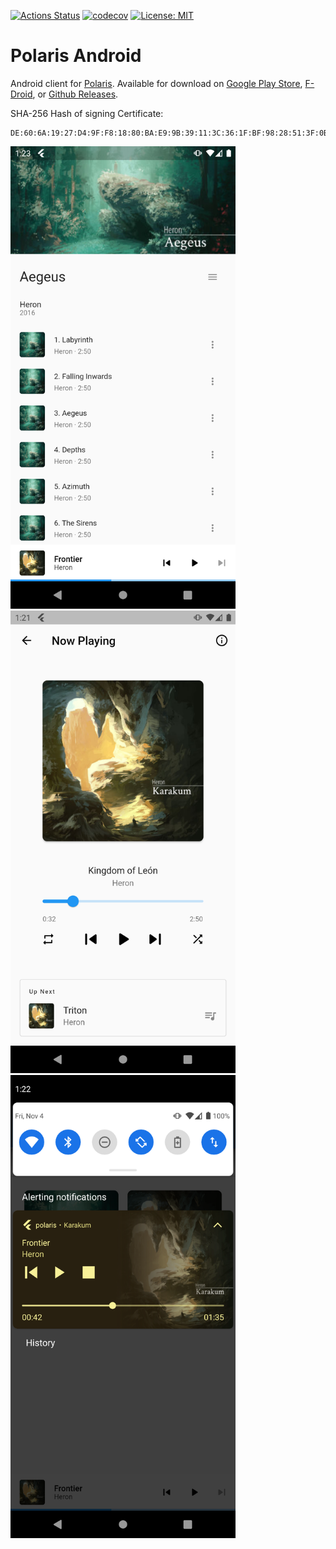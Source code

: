 [![Actions Status](https://github.com/agersant/polaris-android/workflows/Build/badge.svg)](https://github.com/agersant/polaris-android/actions)
[![codecov](https://codecov.io/gh/agersant/polaris-android/graph/badge.svg?token=mQT0pHTfha)](https://codecov.io/gh/agersant/polaris-android)
[![License: MIT](https://img.shields.io/badge/License-MIT-blue.svg)](LICENSE-MIT)


# Polaris Android

Android client for [Polaris](https://github.com/agersant/polaris). Available for download on [Google Play Store](https://play.google.com/store/apps/details?id=agersant.polaris), [F-Droid](https://f-droid.org/packages/agersant.polaris/), or [Github Releases](https://github.com/agersant/polaris-android/releases).

SHA-256 Hash of signing Certificate: 
```
DE:60:6A:19:27:D4:9F:F8:18:80:BA:E9:9B:39:11:3C:36:1F:BF:98:28:51:3F:0B:29:21:94:37:FB:C7:79:28
```

<img width="360" src="res/screenshot_album_view.png?raw=true"/>
<img width="360" src="res/screenshot_player.png?raw=true"/>
<img width="360" src="res/screenshot_notification.png?raw=true"/>
